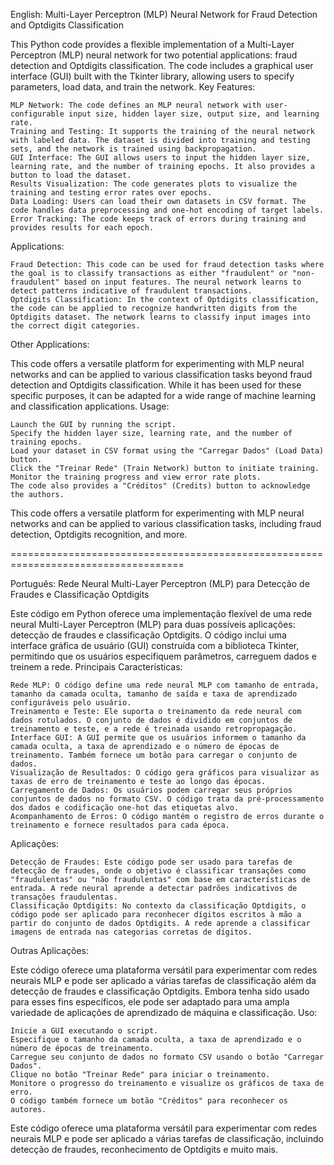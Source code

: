 English:
Multi-Layer Perceptron (MLP) Neural Network for Fraud Detection and Optdigits Classification

This Python code provides a flexible implementation of a Multi-Layer Perceptron (MLP) neural network for two potential applications: fraud detection and Optdigits classification. The code includes a graphical user interface (GUI) built with the Tkinter library, allowing users to specify parameters, load data, and train the network.
Key Features:

    MLP Network: The code defines an MLP neural network with user-configurable input size, hidden layer size, output size, and learning rate.
    Training and Testing: It supports the training of the neural network with labeled data. The dataset is divided into training and testing sets, and the network is trained using backpropagation.
    GUI Interface: The GUI allows users to input the hidden layer size, learning rate, and the number of training epochs. It also provides a button to load the dataset.
    Results Visualization: The code generates plots to visualize the training and testing error rates over epochs.
    Data Loading: Users can load their own datasets in CSV format. The code handles data preprocessing and one-hot encoding of target labels.
    Error Tracking: The code keeps track of errors during training and provides results for each epoch.

Applications:

    Fraud Detection: This code can be used for fraud detection tasks where the goal is to classify transactions as either "fraudulent" or "non-fraudulent" based on input features. The neural network learns to detect patterns indicative of fraudulent transactions.
    Optdigits Classification: In the context of Optdigits classification, the code can be applied to recognize handwritten digits from the Optdigits dataset. The network learns to classify input images into the correct digit categories.

Other Applications:

This code offers a versatile platform for experimenting with MLP neural networks and can be applied to various classification tasks beyond fraud detection and Optdigits classification. While it has been used for these specific purposes, it can be adapted for a wide range of machine learning and classification applications.
Usage:

    Launch the GUI by running the script.
    Specify the hidden layer size, learning rate, and the number of training epochs.
    Load your dataset in CSV format using the "Carregar Dados" (Load Data) button.
    Click the "Treinar Rede" (Train Network) button to initiate training.
    Monitor the training progress and view error rate plots.
    The code also provides a "Créditos" (Credits) button to acknowledge the authors.

This code offers a versatile platform for experimenting with MLP neural networks and can be applied to various classification tasks, including fraud detection, Optdigits recognition, and more.

====================================================================================

Português:
Rede Neural Multi-Layer Perceptron (MLP) para Detecção de Fraudes e Classificação Optdigits

Este código em Python oferece uma implementação flexível de uma rede neural Multi-Layer Perceptron (MLP) para duas possíveis aplicações: detecção de fraudes e classificação Optdigits. O código inclui uma interface gráfica de usuário (GUI) construída com a biblioteca Tkinter, permitindo que os usuários especifiquem parâmetros, carreguem dados e treinem a rede.
Principais Características:

    Rede MLP: O código define uma rede neural MLP com tamanho de entrada, tamanho da camada oculta, tamanho de saída e taxa de aprendizado configuráveis pelo usuário.
    Treinamento e Teste: Ele suporta o treinamento da rede neural com dados rotulados. O conjunto de dados é dividido em conjuntos de treinamento e teste, e a rede é treinada usando retropropagação.
    Interface GUI: A GUI permite que os usuários informem o tamanho da camada oculta, a taxa de aprendizado e o número de épocas de treinamento. Também fornece um botão para carregar o conjunto de dados.
    Visualização de Resultados: O código gera gráficos para visualizar as taxas de erro de treinamento e teste ao longo das épocas.
    Carregamento de Dados: Os usuários podem carregar seus próprios conjuntos de dados no formato CSV. O código trata da pré-processamento dos dados e codificação one-hot das etiquetas alvo.
    Acompanhamento de Erros: O código mantém o registro de erros durante o treinamento e fornece resultados para cada época.

Aplicações:

    Detecção de Fraudes: Este código pode ser usado para tarefas de detecção de fraudes, onde o objetivo é classificar transações como "fraudulentas" ou "não fraudulentas" com base em características de entrada. A rede neural aprende a detectar padrões indicativos de transações fraudulentas.
    Classificação Optdigits: No contexto da classificação Optdigits, o código pode ser aplicado para reconhecer dígitos escritos à mão a partir do conjunto de dados Optdigits. A rede aprende a classificar imagens de entrada nas categorias corretas de dígitos.

Outras Aplicações:

Este código oferece uma plataforma versátil para experimentar com redes neurais MLP e pode ser aplicado a várias tarefas de classificação além da detecção de fraudes e classificação Optdigits. Embora tenha sido usado para esses fins específicos, ele pode ser adaptado para uma ampla variedade de aplicações de aprendizado de máquina e classificação.
Uso:

    Inicie a GUI executando o script.
    Especifique o tamanho da camada oculta, a taxa de aprendizado e o número de épocas de treinamento.
    Carregue seu conjunto de dados no formato CSV usando o botão "Carregar Dados".
    Clique no botão "Treinar Rede" para iniciar o treinamento.
    Monitore o progresso do treinamento e visualize os gráficos de taxa de erro.
    O código também fornece um botão "Créditos" para reconhecer os autores.

Este código oferece uma plataforma versátil para experimentar com redes neurais MLP e pode ser aplicado a várias tarefas de classificação, incluindo detecção de fraudes, reconhecimento de Optdigits e muito mais.
